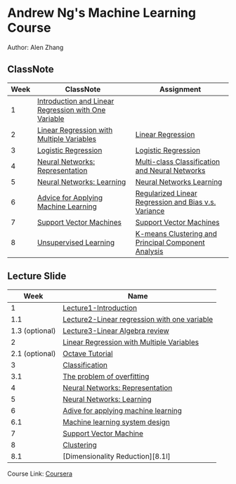 # Andrew Ng's Machine Learning Course  

Author: Alen Zhang

## ClassNote

| Week | ClassNote                                                 | Assignment              |
| ---- | --------------------------------------------------------- | ----------------------- |
| 1    | [Introduction and Linear Regression with One Variable][1] |                         |
| 2    | [Linear Regression with Multiple Variables][2]            | [Linear Regression][1a] |
| 3    | [Logistic Regression][3]            |[Logistic Regression][2a]    |
| 4    | [Neural Networks: Representation][4]            |[Multi-class Classification and Neural Networks][3a]    |
| 5    | [Neural Networks: Learning][5]            |[Neural Networks Learning][4a]    |
| 6   | [Advice for Applying Machine Learning][6] |[Regularized Linear Regression and Bias v.s. Variance][5a]    |
| 7   | [Support Vector Machines][7] |[Support Vector Machines][6a]    |
| 8   | [Unsupervised Learning][8] |[K-means Clustering and Principal Component Analysis][7a]    |

## 

## Lecture Slide

| Week           | Name                                         |
| -------------- | -------------------------------------------- |
| 1              | [Lecture1-Introduction][1l]                        |
| 1.1            | [Lecture2-Linear regression with one variable][1.1l] |
| 1.3 (optional) | [Lecture3-Linear Algebra review][1.2l]               |
| 2              | [Linear Regression with Multiple Variables][2l]      |
| 2.1 (optional) | [Octave Tutorial][2.1l]      |
| 3 | [Classification][3l]      |
| 3.1 | [The problem of overfitting][3.1l]      |
| 4 | [Neural Networks: Representation][4l]      |
| 5 | [Neural Networks: Learning][5l]      |
| 6 | [Adive for applying machine learning][6l]      |
| 6.1 | [Machine learning system design][6.1l]      |
| 7 | [Support Vector Machine][7l]      |
| 8 | [Clustering][8l]      |
| 8.1 | [Dimensionality Reduction][8.1l]      |

Course Link: [Coursera](https://www.coursera.org/learn/machine-learning/home/welcome)



[1]:./Week1/ClassNote-Week1.md
[2]:./Week2/ClassNote-Week2.md
[3]:./Week3/ClassNote-Week3.md
[4]:./Week4/ClassNote-Week4.md
[5]:./Week5/ClassNote-Week5.md
[6]:./Week6/ClassNote-Week6.md
[7]:./Week7/ClassNote-Week7.md
[8]:./Week8/ClassNote-Week8.md
[1l]:./LectureSlide/Lecture1-Introduction.pdf
[1.1l]:./LectureSlide/Lecture2-Linear%20regression%20with%20one%20variable.pdf
[1.2l]:./LectureSlide/Lecture3-Linear%20Algebra%20review(optional).pdf
[2l]:./LectureSlide/Lecture4-Multivariate%20Linear%20Regression.pdf
[2.1l]:./LectureSlide/Lecture5-OctaveTutorial.pdf
[3l]:./LectureSlide/Lecture6-Classification
[3.1l]:/LectureSlide/Lecture7-The%20problem%20of%20overfitting.pdf
[4l]:./LectureSlide/Lecture8-Non%20linear%20hypotheses.pdf
[5l]:./LectureSlide/Lecture9-Neural%20Networks.pdf
[6l]:./LectureSlide/Lecture10-Advice%20for%20applying%20machine%20learning.pdf
[6.1l]:./LectureSlide/Lecture11-Machine%20Learning%20design.pdf
[7l]:./LectureSlide/Lecture12-Support%20Vector%20Machines.pdf
[8l]:./LectureSlide/Lecture13-Clustering.pdf
[8.1]:./LectureSlide/Lecture14-Dimensionality%20Reduction.pdf

[1a]:./Assignment/machine-learning-ex1/ex1
[2a]:./Assignment/machine-learning-ex2/ex2
[3a]:./Assignment/machine-learning-ex3/ex3
[4a]:./Assignment/machine-learning-ex4/ex4
[5a]:./Assignment/machine-learning-ex5/ex5
[6a]:./Assignment/machine-learning-ex6/ex6
[7a]:./Assignment/machine-learning-ex7/ex7
